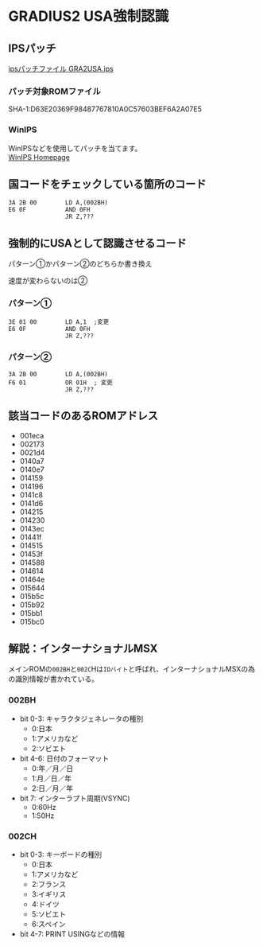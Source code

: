 # GRADIUS2 USA強制認識

## IPSパッチ

[ipsパッチファイル GRA2USA.ips](GRA2USA.ips)

### パッチ対象ROMファイル
SHA-1:D63E20369F98487767810A0C57603BEF6A2A07E5

### WinIPS
WinIPSなどを使用してパッチを当てます。  
[WinIPS Homepage](http://smblabo.web.fc2.com/)

## 国コードをチェックしている箇所のコード

```
3A 2B 00        LD A,(002BH)
E6 0F           AND 0FH
                JR Z,???
```

## 強制的にUSAとして認識させるコード

パターン①かパターン②のどちらか書き換え

速度が変わらないのは②

### パターン①

```
3E 01 00        LD A,1  ;変更
E6 0F           AND 0FH
                JR Z,???
```

### パターン②

```
3A 2B 00        LD A,(002BH)
F6 01           OR 01H  ; 変更
                JR Z,???
```

## 該当コードのあるROMアドレス

- 001eca
- 002173
- 0021d4
- 0140a7
- 0140e7
- 014159
- 014196
- 0141c8
- 0141d6
- 014215
- 014230
- 0143ec
- 01441f
- 014515
- 01453f
- 014588
- 014614
- 01464e
- 015644
- 015b5c
- 015b92
- 015bb1
- 015bc0

## 解説：インターナショナルMSX

メインROMの```002BH```と```002C```Hは```IDバイト```と呼ばれ、インターナショナルMSXの為の識別情報が書かれている。

### 002BH

- bit 0-3: キャラクタジェネレータの種別
    - 0:日本
    - 1:アメリカなど
    - 2:ソビエト
- bit 4-6: 日付のフォーマット
    - 0:年／月／日
    - 1:月／日／年
    - 2:日／月／年
- bit 7: インターラプト周期(VSYNC)
    - 0:60Hz
    - 1:50Hz

### 002CH

- bit 0-3: キーボードの種別
    - 0:日本
    - 1:アメリカなど
    - 2:フランス
    - 3:イギリス
    - 4:ドイツ
    - 5:ソビエト
    - 6:スペイン
- bit 4-7: PRINT USINGなどの情報

